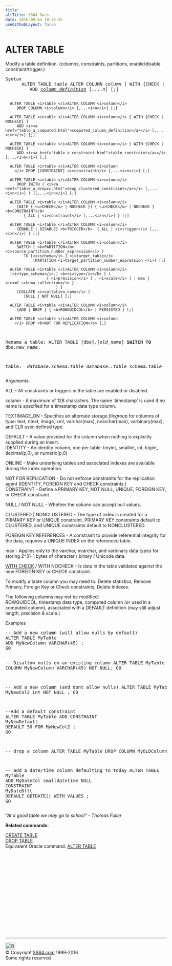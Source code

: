 ```yaml
---
title:
altTitle: SS64 Docs
date: 2016-09-04 19:26:55
useGithubLayout: false
---
```

<!-- #BeginLibraryItem "/Library/head_sql.lbi" --><!-- #EndLibraryItem --><h1>ALTER TABLE</h1>
<p>Modify a table definition. (columns, constraints,  partitions, enable/disable  constraint/trigger.)</p>
<pre>Syntax
      ALTER TABLE <i>table </i>ALTER COLUMN <i>column</i> [ WITH {CHECK | NOCHECK} ]
         ADD <i><a href="table_a_col_def.html">column_definition</a></i> [,...<i>n</i>] [;]

      ALTER TABLE <i>table </i>ALTER COLUMN <i>column</i> 
         DROP COLUMN <i>column</i> [,...<i>n</i>] [;]

      ALTER TABLE <i>table </i>ALTER COLUMN <i>column</i> [ WITH {CHECK | NOCHECK} ]
         ADD <i><a href="table_a_computed.html">computed_column_definition</a></i> [,...<i>n</i>] [;]
    
      ALTER TABLE <i>table </i>ALTER COLUMN <i>column</i> [ WITH {CHECK | NOCHECK} ]
         ADD <i><a href="table_a_constraint.html">table_constraint</a></i> [,...<i>n</i>] [;]

      ALTER TABLE <i>table </i>ALTER COLUMN <i>column
        </i> DROP [CONSTRAINT] <i>constraint</i> [,...<i>n</i>] [;]

      ALTER TABLE <i>table </i>ALTER COLUMN <i>column</i>
         DROP [WITH ( <i><a href="table_a_dropcc.html">drop_clustered_constraint</a></i> [,...<i>n</i>] ) ][,...<i>n</i>] [;]
  
      ALTER TABLE <i>table </i>ALTER COLUMN <i>column</i>
         [WITH { <u>CHECK</u> | NOCHECK }] { <u>CHECK</u> | NOCHECK } <b>CONSTRAINT</b> 
            { ALL | <i>constraint</i> [,...<i>n</i>] } [;]
        
      ALTER TABLE <i>table </i>ALTER COLUMN <i>column</i>
         {ENABLE | DISABLE} <b>TRIGGER</b>  { ALL | <i>trigger</i> [,...<i>n</i>] } [;]

      ALTER TABLE <i>table </i>ALTER COLUMN <i>column</i> 
         SWITCH [ <b>PARTITION</b> <i>source_partition_number_expression</i> ]
            TO [<i>schema</i>.] <i>target_table</i> 
                [PARTITION <i>target_partition_number_expression </i>] [;]

      ALTER TABLE <i>table </i>ALTER COLUMN <i>column</i> 
      [<i>type_schema</i>.] <b><i>type</i></b> [ ( 
                      { <i>precision</i> [ , <i>scale</i> ] | max | <i>xml_schema_collection</i> }
                          ) ] 
         [COLLATE <i>collation_name</i> ] 
            [NULL | NOT NULL] [;]

      ALTER TABLE <i>table </i>ALTER COLUMN <i>column</i> 
         {ADD | DROP } { <b>ROWGUIDCOL</b> | PERSISTED } [;]

      ALTER TABLE <i>table </i>ALTER COLUMN <i>column
        </i> DROP <b>NOT FOR REPLICATION</b> [;]

Rename a table:
      ALTER TABLE [dbo].[<i>old_name</i>] <b>SWITCH TO</b> dbo.<i>new_name</i>;

table:
<i>    database.schema.table
    database..table
    schema.table </i>
</pre>
<p>    Arguments:</p>
<p>ALL - All constraints or triggers in the table are enabled or disabled.</p>
<p>column - A maximum of 128 characters. The name 'timestamp' is used if no name is specified for a timestamp data type column.</p>
<p>TEXTIMAGE_ON - Specifies an alternate storage <i>filegroup</i> for columns of type: text, ntext, image, xml, varchar(max), nvarchar(max), varbinary(max), and CLR user-defined type.</p>
<p>DEFAULT - A value provided for the column when nothing is explicitly supplied during an insert.<br>
IDENTITY - An identity column, one per table: tinyint, smallint, int, bigint, decimal(p,0), or numeric(p,0)</p>
<p>ONLINE - Make underlying tables and associated indexes are available  during the index operation. </p>
<p>  NOT FOR REPLICATION - Do not enforce constraints for the replication agent (IDENTITY, FOREIGN KEY and CHECK constraints.) <br>
  CONSTRAINT - Define a PRIMARY KEY, NOT NULL, UNIQUE, FOREIGN KEY, or CHECK constraint.</p>
<p>NULL / NOT NULL - Whether the column can accept null values.</p>
<p>CLUSTERED | NONCLUSTERED - The type of index is created for a PRIMARY KEY or UNIQUE constraint. PRIMARY KEY constraints default to CLUSTERED, and UNIQUE constraints default to NONCLUSTERED.</p>
<p>FOREIGN KEY REFERENCES - A constraint to provide referential integrity for the data, requires a UNIQUE INDEX on the referenced table.</p>
<p>max - Applies only to the varchar, nvarchar, and varbinary data types for storing 2^31-1 bytes of character / binary / Unicode data.</p>
<p><u>WITH CHECK</u> / WITH NOCHECK - Is data in the table validated against the new FOREIGN KEY or CHECK constraint.</p>
<p>To modify a table column you may need to: Delete statistics, Remove Primary, Foreign Key or Check constraints, Delete Indexes.</p>
<p>The following columns may not be modified: <br>
  ROWGUIDCOL, timestamp data type, computed column (or used in a computed column), associated with a DEFAULT definition (may still adjust length, precision &amp; scale.) </p>
<p>Examples</p>
<pre>-- Add a new column (will allow nulls by default)
ALTER TABLE MyTable 
ADD MyNewColumn VARCHAR(45) ;<br>GO

-- Disallow nulls on an existing column
ALTER TABLE MyTable 
ALTER COLUMN MyNewColumn VARCHAR(45) NOT NULL;
GO

-- Add a new column (and dont allow nulls)
ALTER TABLE MyTable 
ADD MyNewCol2 int NOT NULL ;
GO
 
--Add a default constraint<br>ALTER TABLE MyTable 
ADD CONSTRAINT MyNewDefault<br>DEFAULT 50 FOR MyNewCol2 ;<br>GO

-- drop a column
ALTER TABLE MyTable 
DROP COLUMN MyOLDColumn;

-- add a date/time column defaulting to today
ALTER TABLE MyTable<br>ADD MyDateCol smalldatetime NULL<br>CONSTRAINT MyDateDflt<br>DEFAULT GETDATE() WITH VALUES ;<br>GO
</pre>
<p class="quote"><i>"At a good table we may go to school" - Thomas Fuller</i></p>
<p><b>Related commands:</b></p>
<p><a href="table_c.html">CREATE TABLE</a><br>
<a href="table_d.html">DROP TABLE</a><br>
Equivalent Oracle command:  <a href="../ora/table_a.html">ALTER TABLE</a></p><!-- #BeginLibraryItem "/Library/foot_sql.lbi" --><p>
<!-- ss64-sql -->
<ins class="adsbygoogle" style="display:inline-block;width:300px;height:250px" data-ad-client="ca-pub-6140977852749469" data-ad-slot="6953563613"></ins>
<script>
(adsbygoogle = window.adsbygoogle || []).push({});
</script></p>
<hr>
<div id="bl" class="footer"><a href="table_a.html#"><img src="../images/top.png" width="30" height="22" alt="Back to the Top"></a></div>
<div id="br" class="footer, tagline">© Copyright <a href="http://ss64.com/">SS64.com</a> 1999-2016<br>
Some rights reserved</div><!-- #EndLibraryItem -->

